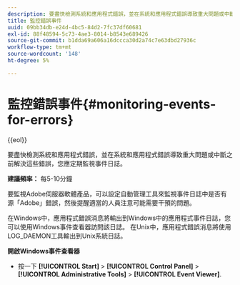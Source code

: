 ```yaml
---
description: 要盡快檢測系統和應用程式錯誤，並在系統和應用程式錯誤導致重大問題或中斷之前解決這些錯誤，您應定期監視事件日誌。
title: 監控錯誤事件
uuid: 09bb34db-e24d-4bc5-84d2-7fc37df60681
exl-id: 88f48594-5c73-4ae3-8014-b8543e689426
source-git-commit: b1dda69a606a16dccca30d2a74c7e63dbd27936c
workflow-type: tm+mt
source-wordcount: '148'
ht-degree: 5%

---
```


# 監控錯誤事件{#monitoring-events-for-errors}

{{eol}}

要盡快檢測系統和應用程式錯誤，並在系統和應用程式錯誤導致重大問題或中斷之前解決這些錯誤，您應定期監視事件日誌。

**建議頻率：** 每5-10分鐘

要監視Adobe伺服器軟體產品，可以設定自動管理工具來監視事件日誌中是否有源「Adobe」錯誤，然後提醒適當的人員注意可能需要干預的問題。

在Windows中，應用程式錯誤消息將輸出到Windows中的應用程式事件日誌，您可以使用Windows事件查看器訪問該日誌。 在Unix中，應用程式錯誤消息將使用LOG_DAEMON工具輸出到Unix系統日誌。

**開啟Windows事件查看器**

* 按一下 **[!UICONTROL Start]** > **[!UICONTROL Control Panel]** > **[!UICONTROL Administrative Tools]** > **[!UICONTROL Event Viewer]**.
